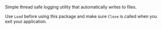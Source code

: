Simple thread safe logging utility that automatically writes to files.

Use `Load` before using this package and make sure `Close` is called when you exit your application.